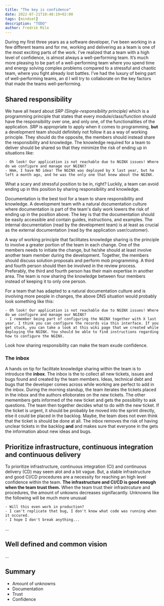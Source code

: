 ```yaml
---
title: "The key is confidence"
date: 2022-07-21T10:48:19+02:00
tags: [mindset]
description: "TODO"
author: Fredrik Mile
---
```


During my first three years as a software developer, I’ve been working in a few different teams and for me,
working and delivering as a team is one of the most exciting parts of the work.
I’ve realized that a team with a high level of confidence, is almost always a well-performing team.
It’s much more pleasing to be part of a well-performing team where you spend time and energy solving complex problems compared to a stressful and chaotic team, where you fight already lost battles.
I’ve had the luxury of being part of well-performing teams, an
d I will try to collaborate on the key factors that made the teams well-performing.

## Shared responsibility

We have all heard about _SRP (Single-responsibility principle)_ which is a programming principle that states that every module/class/function should have the responsibility over one, and only one, of the functionalities of the application.
_SRP_ is appropriate to apply when it comes to programming, **but** a development team should definitely not follow it as a way of working principle.
They should do the opposite, the members should instead share the responsibility and knowledge. 
The knowledge required for a team to deliver should be shared so that they minimize the risk of ending up in situations like:

    - Oh look! Our application is not reachable due to NGINX issues! Where do we configure and manage our NGINX?
    - Hmm, I have NO idea! The NGINX was deployed by X last year, but he left a month ago, and he was the only one that knew about the NGINX.

What a scary and stressful position to be in, right?
Luckily, a team can avoid ending up in this position by sharing responsibility and knowledge. 

Documentation is the best tool for a team to share responsibility and knowledge. 
A development team with a natural documentation culture where documentation is part of the team's daily work lowers the risk of ending up in the position above.
The key is that the documentation should be easily accessible and contain guides, instructions, and examples.
The internal documentation (read by the development team) is at least as crucial as the external documentation (read by the application user/customer).

A way of working principle that facilitates knowledge sharing is the principle to involve a greater portion of the team in each change. 
One of the members needs to initiate the change, but he/she should at least involve another team member during the development. Together, the members should discuss solution proposals and perform mob programming. A third and fourth person should then be involved in the review process. Preferably, the third and fourth person has their main expertise in another area. The team is now sharing the knowledge between four members instead of keeping it to only one person.

For a team that has adapted to a natural documentation culture and is involving more people in changes, the above DNS situation would probably look something like this:

    - Oh look! Our application is not reachable due to NGINX issues! Where do we configure and manage our NGINX?
    - I remember being part of configuring the NGINX together with X last year. I think you can configure the records via this interface. If you get stuck, you can take a look at this wiki page that we created while deploying the NGINX. You should be able to find instructions regarding how to configure the NGINX.

Look how sharing responsibility can make the team exude confidence.

### The inbox

A hands on tip for facilitate knowledge sharing within the team is to introduce the **inbox**.
The inbox is the to collect all new tickets, issues and bugs found and created by the team members.
Ideas, technical debt and bugs that the developer comes across while working are perfect to add in the inbox.
During the morning standup, the team iterates the tickets placed in the inbox and the authors elloborates on the new tickets.
The other memembers gets informed of the new ticket and gets the possibility to ask questions.
The team then together decides what to do with the new ticket.
If the ticket is urgent, it should be probably be moved into the sprint directly, else it could be placed in the backlog.
Maybe, the team does not even think that the ticket is should be done at all.
The inbox removes the risk of having unclear tickets in the backlog **and** and makes sure that everyone in the gets the information about new ideas and bugs.


## Prioritize infrastructure, continuous integration and continuous delivery

To prioritize infrastructure, continuous integration (CI) and continuous delivery (CD) may seem alot and a bit vague.
But, a stable infrastructure and good CI/CD procedures are a necessity for reaching an high level confidence within the team.
**The infrastructure and CI/CD is good enough when the team trust them.**
When the team trust their infrastrcuture and procedures, the amount of unkowns decreases signifacantly.
Unknowns like the following will be much more unusual

    - Will this even work in production?
    - I can't replicate that bug, I don't know what code was running when it occured.
    - I hope I don't break anything...

...

## Well defined and common vision

...

## Summary

- Amount of unknowns
- Documentation
- Trust
- Confidence
